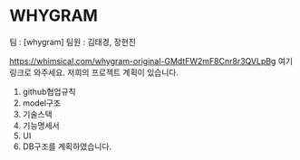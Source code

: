 # WHYGRAM

팀 : [whygram] 
팀원 : 김태경, 장현진


https://whimsical.com/whygram-original-GMdtFW2mF8Cnr8r3QVLpBg
여기 링크로 와주세요.
저희의 프로젝트 계획이 있습니다.
1. github협업규칙
2. model구조
3. 기술스택
4. 기능명세서
5. UI
6. DB구조를 계획하였습니다. 
